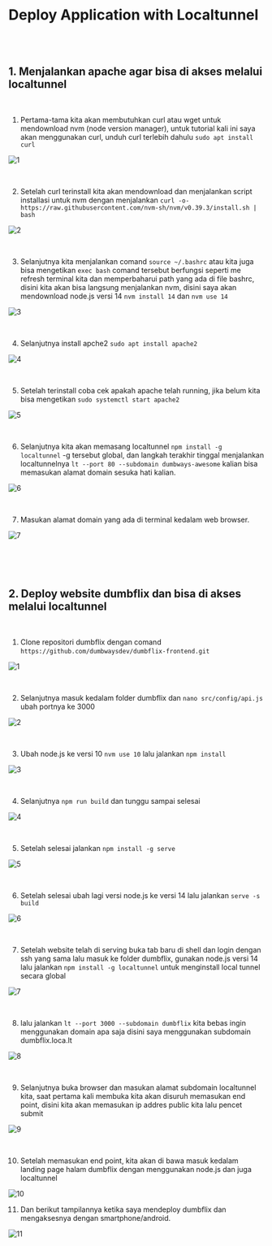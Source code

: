 # Deploy Application with Localtunnel
<br/>

<br/>

## 1. Menjalankan apache agar bisa di akses melalui localtunnel
<br/>

1. Pertama-tama kita akan membutuhkan curl atau wget untuk mendownload nvm (node version manager), untuk tutorial kali ini saya akan menggunakan curl, unduh curl terlebih dahulu `sudo apt install curl`

![1](/stage-1/week-1/Localtunnel/img/1.png)

<br/>

2. Setelah curl terinstall kita akan mendownload dan menjalankan script installasi untuk nvm dengan menjalankan `curl -o- https://raw.githubusercontent.com/nvm-sh/nvm/v0.39.3/install.sh | bash`

![2](/stage-1/week-1/Localtunnel/img/2.png)

<br/>

3. Selanjutnya kita menjalankan comand `source ~/.bashrc` atau kita juga bisa mengetikan `exec bash` comand tersebut berfungsi seperti me refresh terminal kita dan memperbaharui path yang ada di file bashrc, disini kita akan bisa langsung menjalankan nvm, disini saya akan mendownload node.js versi 14 `nvm install 14` dan `nvm use 14`

![3](/stage-1/week-1/Localtunnel/img/3.png)

<br/>

4. Selanjutnya install apche2 `sudo apt install apache2`

![4](/stage-1/week-1/Localtunnel/img/4.png)

<br/>

5. Setelah terinstall coba cek apakah apache telah running, jika belum kita bisa mengetikan `sudo systemctl start apache2`

![5](/stage-1/week-1/Localtunnel/img/5.png)

<br/>

6. Selanjutnya kita akan memasang localtunnel `npm install -g localtunnel` -g tersebut global, dan langkah terakhir tinggal menjalankan localtunnelnya `lt --port 80 --subdomain dumbways-awesome` kalian bisa memasukan alamat domain sesuka hati kalian.

![6](/stage-1/week-1/Localtunnel/img/6.png)

<br/>

7. Masukan alamat domain yang ada di terminal kedalam web browser.

![7](/stage-1/week-1/Localtunnel/img/7.png)

<br/>


<br/>

<br/>

## 2. Deploy website dumbflix dan bisa di akses melalui localtunnel

<br/>

1. Clone repositori dumbflix dengan comand `https://github.com/dumbwaysdev/dumbflix-frontend.git`

![1](/stage-1/week-1/Localtunnel/img1/1.png)

<br/>

2. Selanjutnya masuk kedalam folder dumbflix dan `nano src/config/api.js` ubah portnya ke 3000

![2](/stage-1/week-1/Localtunnel/img1/2.png)

<br/>

3. Ubah node.js ke versi 10 `nvm use 10` lalu jalankan `npm install`

![3](/stage-1/week-1/Localtunnel/img1/3.png)

<br/>

4. Selanjutnya `npm run build` dan tunggu sampai selesai

![4](/stage-1/week-1/Localtunnel/img1/4.png)

<br/>

5. Setelah selesai jalankan `npm install -g serve`

![5](/stage-1/week-1/Localtunnel/img1/5.png)

<br/>

6. Setelah selesai ubah lagi versi node.js ke versi 14 lalu jalankan `serve -s build`

![6](/stage-1/week-1/Localtunnel/img1/6.png)

<br/>

7. Setelah website telah di serving buka tab baru di shell dan login dengan ssh yang sama lalu masuk ke folder dumbflix, gunakan node.js versi 14 lalu jalankan `npm install -g localtunnel` untuk menginstall local tunnel secara global

![7](/stage-1/week-1/Localtunnel/img1/7.png)

<br/>

8. lalu jalankan `lt --port 3000 --subdomain dumbflix` kita bebas ingin menggunakan domain apa saja disini saya menggunakan subdomain dumbflix.loca.lt

![8](/stage-1/week-1/Localtunnel/img1/8.png)

<br/>

9. Selanjutnya buka browser dan masukan alamat subdomain localtunnel kita, saat pertama kali membuka kita akan disuruh memasukan end point, disini kita akan memasukan ip addres public kita lalu pencet submit

![9](/stage-1/week-1/Localtunnel/img1/9.png)

<br/>

10. Setelah memasukan end point, kita akan di bawa masuk kedalam landing page halam dumbflix dengan menggunakan node.js dan juga localtunnel

![10](/stage-1/week-1/Localtunnel/img1/10.png)
<br/>

11. Dan berikut tampilannya ketika saya mendeploy dumbflix dan mengaksesnya dengan smartphone/android.

![11](/stage-1/week-1/Localtunnel/img/8.png)
